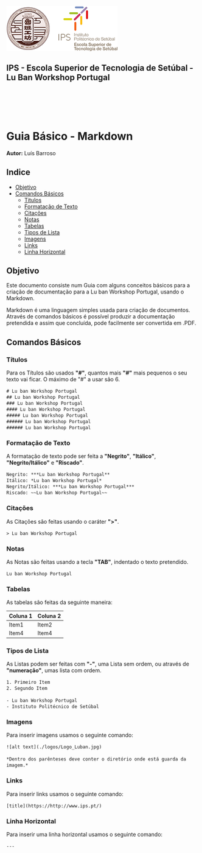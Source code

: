 ![Logos](../../equipments/manuais/logos/Logo_Luban_IPS_2.png)

<div><h2>IPS - Escola Superior de Tecnologia de Setúbal - Lu Ban Workshop Portugal<div></h2>
<br></br>
<br></br>

# Guia Básico - Markdown

**Autor:** Luís Barroso

## Indice
- [Objetivo](#objetivo)
- [Comandos Básicos](#comandos-básicos)
    - [Titulos](#titulos)
    - [Formatação de Texto](#formatacao-de-texto])
    - [Citações](#Citações)
    - [Notas](#notas)
    - [Tabelas](#tabelas)
    - [Tipos de Lista](#tipos-de-lista)
    - [Imagens](#imagens)
    - [Links](#links)
    - [Linha Horizontal](#linha-horizontal)

## Objetivo

Este documento consiste num Guia com alguns conceitos básicos para a criação de documentação para a Lu ban Workshop Portugal, usando o Markdown.

Markdown é uma linguagem simples usada para criação de documentos. Através de comandos básicos é possível produzir a documentação pretendida e assim que concluída, pode facilmente ser convertida em .PDF.

## Comandos Básicos
### Títulos
Para os Títulos são usados **"#"**, quantos mais **"#"** mais pequenos o seu texto vai ficar. O máximo de "#" a usar são 6. 

    # Lu ban Workshop Portugal
    ## Lu ban Workshop Portugal
    ### Lu ban Workshop Portugal
    #### Lu ban Workshop Portugal
    ##### Lu ban Workshop Portugal
    ###### Lu ban Workshop Portugal
    ###### Lu ban Workshop Portugal

### Formatação de Texto

A formatação de texto pode ser feita a **"Negrito"**, **"Itálico"**, **"Negrito/Itálico"** e **"Riscado"**.

    Negrito: ***Lu ban Workshop Portugal**
    Itálico: *Lu ban Workshop Portugal*
    Negrito/Itálico: ***Lu ban Workshop Portugal***
    Riscado: ~~Lu ban Workshop Portugal~~
    
### Citações

As Citações são feitas usando o caráter **">"**.

    > Lu ban Workshop Portugal

### Notas

As Notas são feitas usando a tecla **"TAB"**, indentado o texto pretendido.

    Lu ban Workshop Portugal

### Tabelas

As tabelas são feitas da seguinte maneira:

|Coluna 1|Coluna 2|
| ------ | ------ |
| Item1 | Item2 |
| Item4 | Item4 |

### Tipos de Lista

As Listas podem ser feitas com **"-"**, uma Lista sem ordem, ou através de **"numeração"**, umas lista com ordem.

    1. Primeiro Item
    2. Segundo Item

    - Lu ban Workshop Portugal
    - Instituto Politécnico de Setúbal

### Imagens

Para inserir imagens usamos o seguinte comando:

    ![alt text](./logos/Logo_Luban.jpg)

    *Dentro dos parênteses deve conter o diretório onde está guarda da imagem.*

### Links

Para inserir links usamos o seguinte comando:

    [title](https://http://www.ips.pt/)

### Linha Horizontal

Para inserir uma linha horizontal usamos o seguinte comando:

    ---
